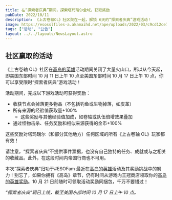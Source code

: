 ```yaml
---
title: 在“探索者庆典”期间，探索塔玛瑞尔全域，获取奖励
pubDate: 2022/10/11
description: 《上古卷轴OL》社区聚在一起，解锁 6天的“探索者庆典”游戏活动！
image: https://esosslfiles-a.akamaihd.net/ape/uploads/2022/03/c9cd12ce7198fc808f01145ca8ea6e8d.jpg
tags: ["活动", "公告"]
layout: ../../layouts/NewsLayout.astro
---
```


## 社区赢取的活动

《上古卷轴 OL》社区在[高岛的英雄](https://www.elderscrollsonline.com/cn/heroesofhighisle)活动期间关闭了大量火山口，所以从今天起，即美国东部时间 10 月 11 日上午 10
点至美国东部时间 10 月 17 日上午 10 点，你可以享受限时“探索者庆典”游戏活动！

活动期间，完成以下游戏活动可获得奖励：

- 收获节点会掉落更多物品（不包括钓鱼或生物掉落，如皮革）
- 所有来源的经验值获取量+100%
  - 这些奖励与其他经验值加成，如卷轴或队伍倍增效果叠加
- 通过怪物击杀、任务奖励和相似来源获得的金币+100%

这些奖励对塔玛瑞尔（和部分其他地方）任何区域的所有《上古卷轴 OL》玩家都有效！

请注意，“探索者庆典”不提供事件票据，也没有自己独特的任务、成就或与之相关的收藏品。此外，在这段时间内帝国行商也不可用。

本次“探索者庆典”归功于#ESOFam
最近在[高岛的英雄](https://www.elderscrollsonline.com/cn/heroesofhighisle)活动及其奖励挑战中的努力！别忘了，如果你拥有《高岛》章节，仍有时间从游戏内王冠商店领取你的[高岛的英雄奖励](https://www.elderscrollsonline.com/cn/heroesofhighisle)。10
月 21 日前随时可领取活动奖励同捆包，千万不要错过！

_“探索者庆典”现已上线，截至美国东部时间 10 月 17 日上午 10 点。_
